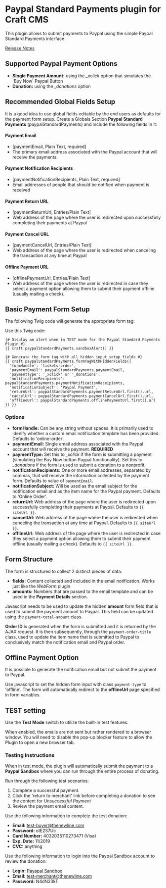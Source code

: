 # Paypal Standard Payments plugin for Craft CMS

This plugin allows to submit payments to Paypal using the simple Paypal Standard Payments interface.

[Release Notes](https://github.com/ohlincik/craft-plugins/tree/master/paypal-standard-payments/docs/release-notes)

## Supported Paypal Payment Options

- **Single Payment Amount:** using the *_xclick* option that simulates the 'Buy Now' Paypal Button
- **Donation:** using the *_donations* option

## Recommended Global Fields Setup

It is a good idea to use global fields editable by the end users as defaults for the payment form setup. Create a Globals Section **Paypal Standard Payments** (paypalStandardPayments) and include the following fields in it:

#### Payment Email

- [paymentEmail, Plain Text, required]
- The primary email address associated with the Paypal account that will receive the payments.

#### Payment Notification Recipients

- [paymentNotificationRecipients, Plain Text, required]
- Email addresses of people that should be notified when payment is received

#### Payment Return URL

- [paymentReturnUrl, Entries/Plain Text]
- Web address of the page where the user is redirected upon successfully completing their payments at Paypal

#### Payment Cancel URL

- [paymentCancelUrl, Entries/Plain Text]
- Web address of the page where the user is redirected when canceling the transaction at any time at Paypal

#### Offline Payment URL

- [offlinePaymentUrl, Entries/Plain Text]
- Web address of the page where the user is redirected in case they select a payment option allowing them to submit their payment offline (usually mailing a check).

## Basic Payment Form Setup

The following Twig code will generate the appropriate form tag:

Use this Twig code:

    {# Display an alert when in TEST mode for the Paypal Standard Payments Plugin #}
    {{ craft.paypalStandardPayments.sandboxAlert() }}

    {# Generate the form tag with all hidden input setup fields #}
    {{ craft.paypalStandardPayments.formTagWithHiddenFields({
      'formHandle': 'tickets-order',
      'paymentEmail': paypalStandardPayments.paymentEmail,
      'paymentType': '_xclick' or '_donations',
      'notificationRecipients': paypalStandardPayments.paymentNotificationReceipients,
      'notificationSubject': 'Paypal Payment',
      'returnUrl': paypalStandardPayments.paymentReturnUrl.first().url,
      'cancelUrl': paypalStandardPayments.paymentCancelUrl.first().url,
      'offlineUrl': paypalStandardPayments.offlinePaymentUrl.first().url
    }) }}

### Options

- **formHandle:** Can be any string without spaces. It is primarily used to idenify whether a custom email notification template has been provided. Defaults to 'online-order'.
- **paymentEmail:** Single email address associated with the Paypal account that will receive the payment. **REQUIRED**
- **paymentType:** Set this to *_xclick* if the form is submitting a payment (simulating the Buy Now button Paypal functionality). Set this to *_donations* if the form is used to submit a donation to a nonprofit.
- **notificationRecipients:** One or more email addresses, separated by commas, that will receive the information collected by the payment form. Defaults to value of `paymentEmail`.
- **notificationSubject:** Will be used as the email subject for the notification email and as the item name for the Paypal payment. Defaults to 'Online Order'.
- **returnUrl:** Web address of the page where the user is redirected upon successfully completing their payments at Paypal. Defaults to `{{ siteUrl }}`.
- **cancelUrl:** Web address of the page where the user is redirected when canceling the transaction at any time at Paypal. Defaults to `{{ siteUrl }}`.
- **offlineUrl:** Web address of the page where the user is redirected in case they select a payment option allowing them to submit their payment offline (usually mailing a check). Defaults to `{{ siteUrl }}`.

## Form Structure

The form is structured to collect 2 distinct pieces of data:

- **fields:** Content collected and included in the email notification. Works just like the *WebForm* plugin.
- **amounts:** Numbers that are passed to the email template and can be used in the **Payment Details** section.

Javascript needs to be used to update the hidden **amount** form field that is used to submit the payment amount to Paypal. This field can be updated using the `payment-total-amount` class.

**Order ID** is generated when the form is submitted and it is returned by the AJAX request. It is then subsequently, through the `payment-order-title` class, used to update the item name that is submitted to Paypal to conclusively match the notification email and Paypal order.

## Offline Payment Option

It is possible to generate the notification email but not submit the payment to Paypal.

Use javascript to set the hidden form input with class `payment-type` to 'offline'. The form will automatically redirect to the **offlineUrl** page specified in form variables.

## TEST setting

Use the **Test Mode** switch to utilize the built-in test features.

When enabled, the emails are not sent but rather rendered to a browser window. You will need to disable the pop-up blocker feature to allow the Plugin to open a new browser tab.

### Testing Instructions

When in test mode, the plugin will automatically submit the payment to a **Paypal Sandbox** where you can run through the entire process of donating.

Run through the following test scenarios:

1. Complete a successful payment.
2. Click the 'return to merchant' link before completing a donation to see the content for *Unsuccessful Payment*
3. Review the payment email content.

Use the following information to complete the test donation:

- **Email:** test-buyer@thenewline.com
- **Password:** otE237Uc
- **Card Number:** 4032035110273471 (Visa)
- **Exp. Date:** 11/2019
- **CVC:** anything

Use the following information to login into the Paypal Sandbox account to review the donation:

- **Login:** [Payapal Sandbox](https://www.sandbox.paypal.com)
- **Email:** test-merchant@thenewline.com
- **Password:** N4dN23kT






































